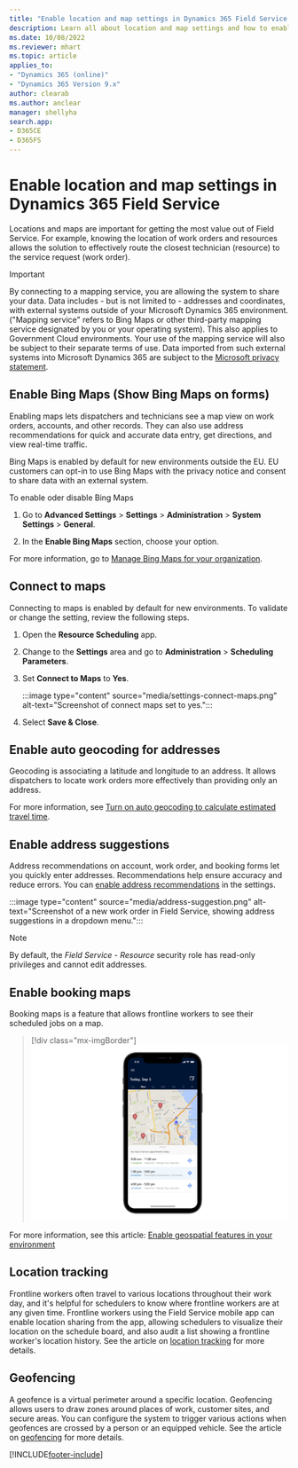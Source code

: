 ```yaml
---
title: "Enable location and map settings in Dynamics 365 Field Service | MicrosoftDocs"
description: Learn all about location and map settings and how to enable them in Dynamics 365 Field Service.
ms.date: 10/08/2022
ms.reviewer: mhart
ms.topic: article
applies_to:
- "Dynamics 365 (online)"
- "Dynamics 365 Version 9.x"
author: clearab
ms.author: anclear
manager: shellyha
search.app:
- D365CE
- D365FS
---
```


# Enable location and map settings in Dynamics 365 Field Service

Locations and maps are important for getting the most value out of Field Service. For example, knowing the location of work orders and resources allows the solution to effectively route the closest technician (resource) to the service request (work order).

> [!IMPORTANT]
> By connecting to a mapping service, you are allowing the system to share your data. Data includes - but is not limited to - addresses and coordinates, with external systems outside of your Microsoft Dynamics 365 environment. ("Mapping service" refers to Bing Maps or other third-party mapping service designated by you or your operating system). This also applies to Government Cloud environments. Your use of the mapping service will also be subject to their separate terms of use. Data imported from such external systems into Microsoft Dynamics 365 are subject to the [Microsoft privacy statement](https://privacy.microsoft.com/privacystatement).

## Enable Bing Maps (Show Bing Maps on forms)

Enabling maps lets dispatchers and technicians see a map view on work orders, accounts, and other records. They can also use address recommendations for quick and accurate data entry, get directions, and view real-time traffic.

Bing Maps is enabled by default for new environments outside the EU. EU customers can opt-in to use Bing Maps with the privacy notice and consent to share data with an external system. 

To enable oder disable Bing Maps

1. Go to **Advanced Settings** > **Settings** > **Administration** > **System Settings** > **General**.

1. In the **Enable Bing Maps** section, choose your option.

For more information, go to [Manage Bing Maps for your organization](/power-platform/admin/manage-bing-maps-organization).

## Connect to maps

Connecting to maps is enabled by default for new environments. To validate or change the setting, review the following steps.

1. Open the **Resource Scheduling** app.

1. Change to the **Settings** area and go to **Administration** > **Scheduling Parameters**.

1. Set **Connect to Maps** to **Yes**.

   :::image type="content" source="media/settings-connect-maps.png" alt-text="Screenshot of connect maps set to yes.":::  

1. Select **Save & Close**.

## Enable auto geocoding for addresses

Geocoding is associating a latitude and longitude to an address. It allows dispatchers to locate work orders more effectively than providing only an address.

For more information, see [Turn on auto geocoding to calculate estimated travel time](turn-on-auto-geocoding.md).

## Enable address suggestions

Address recommendations on account, work order, and booking forms let you quickly enter addresses. Recommendations help ensure accuracy and reduce errors. You can [enable address recommendations](configure-default-settings.md#other-settings) in the settings.

:::image type="content" source="media/address-suggestion.png" alt-text="Screenshot of a new work order in Field Service, showing address suggestions in a dropdown menu.":::

> [!Note]
> By default, the _Field Service - Resource_ security role has read-only privileges and cannot edit addresses.

## Enable booking maps

Booking maps is a feature that allows frontline workers to see their scheduled jobs on a map.

> [!div class="mx-imgBorder"]
> ![Screenshot of bookings on a map in the Field Service mobile app.](./media/mobile-2020-booking-maps.png)

For more information, see this article: [Enable geospatial features in your environment](/powerapps/maker/canvas-apps/geospatial-overview#enable-the-geospatial-features-for-the-environment) 

## Location tracking

Frontline workers often travel to various locations throughout their work day, and it's helpful for schedulers to know where frontline workers are at any given time. Frontline workers using the Field Service mobile app can enable location sharing from the app, allowing schedulers to visualize their location on the schedule board, and also audit a list showing a frontline worker's location history. See the article on [location tracking](mobile-powerapp-location-auditing.md) for more details.

## Geofencing

A geofence is a virtual perimeter around a specific location. Geofencing allows users to draw zones around places of work, customer sites, and secure areas. You can configure the system to trigger various actions when geofences are crossed by a person or an equipped vehicle. See the article on [geofencing](mobile-powerapp-geofence.md) for more details.

[!INCLUDE[footer-include](../includes/footer-banner.md)]
